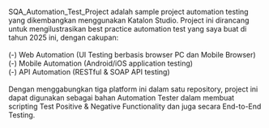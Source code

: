 SQA_Automation_Test_Project adalah sample project automation testing yang dikembangkan menggunakan Katalon Studio.
Project ini dirancang untuk mengilustrasikan best practice automation test yang saya buat di tahun 2025 ini, dengan cakupan:<br>
<br>
(-) Web Automation (UI Testing berbasis browser PC dan Mobile Browser)<br>
(-) Mobile Automation (Android/iOS application testing)<br>
(-) API Automation (RESTful & SOAP API testing)<br>
<br>
Dengan menggabungkan tiga platform ini dalam satu repository, project ini dapat digunakan sebagai bahan Automation Tester dalam membuat scripting Test Positive & Negative Functionality dan juga secara End-to-End Testing.
